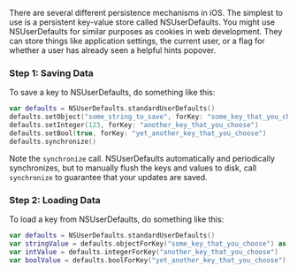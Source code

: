 There are several different persistence mechanisms in iOS. The simplest to use is a persistent key-value store called NSUserDefaults. You might use NSUserDefaults for similar purposes as cookies in web development. They can store things like application settings, the current user, or a flag for whether a user has already seen a helpful hints popover.

### Step 1: Saving Data

To save a key to NSUserDefaults, do something like this:

```swift
var defaults = NSUserDefaults.standardUserDefaults()
defaults.setObject("some_string_to_save", forKey: "some_key_that_you_choose")
defaults.setInteger(123, forKey: "another_key_that_you_choose")
defaults.setBool(true, forKey: "yet_another_key_that_you_choose")
defaults.synchronize()

```

Note the `synchronize` call. NSUserDefaults automatically and periodically synchronizes, but to manually flush the keys and values to disk, call `synchronize` to guarantee that your updates are saved.

### Step 2: Loading Data

To load a key from NSUserDefaults, do something like this:

```swift
var defaults = NSUserDefaults.standardUserDefaults()
var stringValue = defaults.objectForKey("some_key_that_you_choose") as! String
var intValue = defaults.integerForKey("another_key_that_you_choose")
var boolValue = defaults.boolForKey("yet_another_key_that_you_choose")
```
